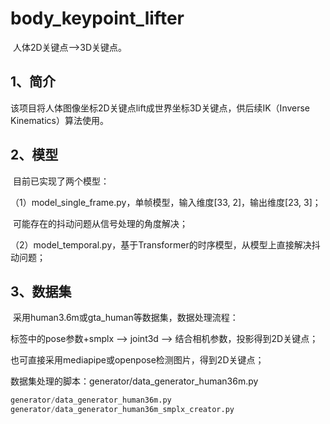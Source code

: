 # body_keypoint_lifter

​	人体2D关键点-->3D关键点。



## 1、简介

​	该项目将人体图像坐标2D关键点lift成世界坐标3D关键点，供后续IK（Inverse Kinematics）算法使用。

## 2、模型

​	目前已实现了两个模型：

（1）model_single_frame.py，单帧模型，输入维度[33, 2]，输出维度[23, 3]；

​	可能存在的抖动问题从信号处理的角度解决；

（2）model_temporal.py，基于Transformer的时序模型，从模型上直接解决抖动问题；

## 3、数据集

​	采用human3.6m或gta_human等数据集，数据处理流程：

标签中的pose参数+smplx --> joint3d --> 结合相机参数，投影得到2D关键点；

也可直接采用mediapipe或openpose检测图片，得到2D关键点；

数据集处理的脚本：generator/data_generator_human36m.py

``` python
generator/data_generator_human36m.py
generator/data_generator_human36m_smplx_creator.py
```






